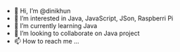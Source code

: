 - 👋 Hi, I’m @dinikhun
- 👀 I’m interested in Java, JavaScript, JSon, Raspberri Pi
- 🌱 I’m currently learning Java
- 💞️ I’m looking to collaborate on Java project
- 📫 How to reach me ...

<!---
dinikhun/dinikhun is a ✨ special ✨ repository because its `README.md` (this file) appears on your GitHub profile.
You can click the Preview link to take a look at your changes.
--->
